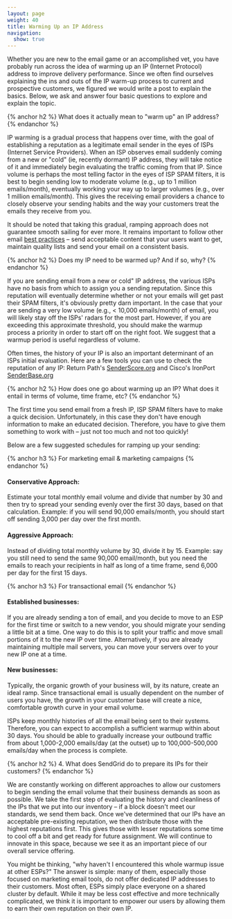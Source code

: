 ```yaml
---
layout: page
weight: 40
title: Warming Up an IP Address
navigation:
  show: true
---
```


Whether you are new to the email game or an accomplished vet, you have probably run across the idea of warming up an IP (Internet Protocol) address to improve delivery performance. Since we often find ourselves explaining the ins and outs of the IP warm-up process to current and prospective customers, we figured we would write a post to explain the basics. Below, we ask and answer four basic questions to explore and explain the topic.


{% anchor h2 %}
What does it actually mean to "warm up" an IP address? 
{% endanchor %}

IP warming is a gradual process that happens over time, with the goal of establishing a reputation as a legitimate email sender in the eyes of ISPs (Internet Service Providers). When an ISP observes email suddenly coming from a new or "cold" (ie, recently dormant) IP address, they will take notice of it and immediately begin evaluating the traffic coming from that IP. Since volume is perhaps the most telling factor in the eyes of ISP SPAM filters, it is best to begin sending low to moderate volume (e.g., up to 1 million emails/month), eventually working your way up to larger volumes (e.g., over 1 million emails/month). This gives the receiving email providers a chance to closely observe your sending habits and the way your customers treat the emails they receive from you.

It should be noted that taking this gradual, ramping approach does not guarantee smooth sailing for ever more. It remains important to follow other email [best practices](http://blog.sendgrid.com/10-tips-to-keep-email-out-of-the-spam-folder) – send acceptable content that your users want to get, maintain quality lists and send your email on a consistent basis.


{% anchor h2 %}
Does my IP need to be warmed up? And if so, why? 
{% endanchor %}

If you are sending email from a new or cold" IP address, the various ISPs have no basis from which to assign you a sending reputation. Since this reputation will eventually determine whether or not your emails will get past their SPAM filters, it's obviously pretty darn important. In the case that your are sending a very low volume (e.g., \< 10,000 emails/month) of email, you will likely stay off the ISPs' radars for the most part. However, if you are exceeding this approximate threshold, you should make the warmup process a priority in order to start off on the right foot. We suggest that a warmup period is useful regardless of volume.

Often times, the history of your IP is also an important determinant of an ISPs initial evaluation. Here are a few tools you can use to check the reputation of any IP: Return Path's [SenderScore.org](https://senderscore.org) and Cisco's IronPort [SenderBase.org](http://www.senderbase.org)


{% anchor h2 %}
How does one go about warming up an IP? What does it entail in terms of volume, time frame, etc? 
{% endanchor %}

The first time you send email from a fresh IP, ISP SPAM filters have to make a quick decision. Unfortunately, in this case they don't have enough information to make an educated decision. Therefore, you have to give them something to work with – just not too much and not too quickly!

Below are a few suggested schedules for ramping up your sending:


{% anchor h3 %}
For marketing email & marketing campaigns 
{% endanchor %}

#### Conservative Approach:

Estimate your total monthly email volume and divide that number by 30 and then try to spread your sending evenly over the first 30 days, based on that calculation. Example: if you will send 90,000 emails/month, you should start off sending 3,000 per day over the first month.

#### Aggressive Approach:

Instead of dividing total monthly volume by 30, divide it by 15. Example: say you still need to send the same 90,000 email/month, but you need the emails to reach your recipients in half as long of a time frame, send 6,000 per day for the first 15 days.


{% anchor h3 %}
For transactional email 
{% endanchor %}

#### Established businesses:

If you are already sending a ton of email, and you decide to move to an ESP for the first time or switch to a new vendor, you should migrate your sending a little bit at a time. One way to do this is to split your traffic and move small portions of it to the new IP over time. Alternatively, if you are already maintaining multiple mail servers, you can move your servers over to your new IP one at a time.

#### New businesses:

Typically, the organic growth of your business will, by its nature, create an ideal ramp. Since transactional email is usually dependent on the number of users you have, the growth in your customer base will create a nice, comfortable growth curve in your email volume.

ISPs keep monthly histories of all the email being sent to their systems. Therefore, you can expect to accomplish a sufficient warmup within about 30 days. You should be able to gradually increase your outbound traffic from about 1,000-2,000 emails/day (at the outset) up to 100,000-500,000 emails/day when the process is complete.


{% anchor h2 %}
4. What does SendGrid do to prepare its IPs for their customers? 
{% endanchor %}

We are constantly working on different approaches to allow our customers to begin sending the email volume that their business demands as soon as possible. We take the first step of evaluating the history and cleanliness of the IPs that we put into our inventory – if a block doesn't meet our standards, we send them back. Once we've determined that our IPs have an acceptable pre-existing reputation, we then distribute those with the highest reputations first. This gives those with lesser reputations some time to cool off a bit and get ready for future assignment. We will continue to innovate in this space, because we see it as an important piece of our overall service offering.

You might be thinking, "why haven't I encountered this whole warmup issue at other ESPs?" The answer is simple: many of them, especially those focused on marketing email tools, do not offer dedicated IP addresses to their customers. Most often, ESPs simply place everyone on a shared cluster by default. While it may be less cost effective and more technically complicated, we think it is important to empower our users by allowing them to earn their own reputation on their own IP.
